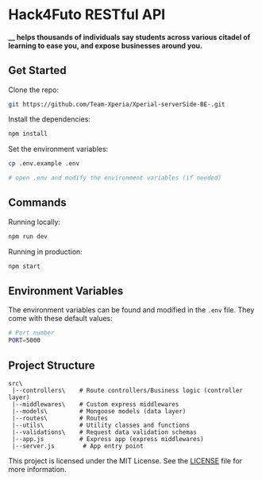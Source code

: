 # Hack4Futo RESTful API
#### __ helps thousands of individuals say students across various citadel of learning to ease you, and expose businesses around you.

## Get Started

Clone the repo:

```bash
git https://github.com/Team-Xperia/Xperial-serverSide-BE-.git

```

Install the dependencies:

```bash
npm install
```

Set the environment variables:

```bash
cp .env.example .env

# open .env and modify the environment variables (if needed)
```

## Commands

Running locally:

```bash
npm run dev
```

Running in production:

```bash
npm start
```

## Environment Variables

The environment variables can be found and modified in the `.env` file. They come with these default values:

```bash
# Port number
PORT=5000

```

## Project Structure

```
src\
 |--controllers\    # Route controllers/Business logic (controller layer)
 |--middlewares\    # Custom express middlewares
 |--models\         # Mongoose models (data layer)
 |--routes\         # Routes
 |--utils\          # Utility classes and functions
 |--validations\    # Request data validation schemas
 |--app.js          # Express app (express middlewares)
 |--server.js        # App entry point
```

This project is licensed under the MIT License. See the [LICENSE](https://opensource.org/licenses/MIT) file for more information.
